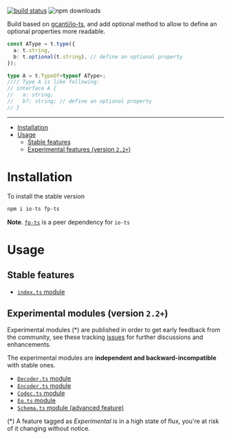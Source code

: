 [![build status](https://img.shields.io/travis/gcanti/io-ts/master.svg?style=flat-square)](https://travis-ci.org/gcanti/io-ts)
![npm downloads](https://img.shields.io/npm/dm/io-ts.svg)

Build based on [gcanti/io-ts](https://github.com/gcanti/io-ts), and add optional method to
allow to define an optional properties more readable.

```typescript
const AType = t.type({
  a: t.string,
  b: t.optional(t.string), // define an optional property
});

type A = t.TypeOf<typeof AType>;
//// Type A is like following:
// interface A {
//   a: string;
//   b?: string; // define an optional property
// }
```

---

<!-- START doctoc generated TOC please keep comment here to allow auto update -->
<!-- DON'T EDIT THIS SECTION, INSTEAD RE-RUN doctoc TO UPDATE -->

- [Installation](#installation)
- [Usage](#usage)
  - [Stable features](#stable-features)
  - [Experimental features (version `2.2+`)](#experimental-features-version-22)

<!-- END doctoc generated TOC please keep comment here to allow auto update -->

# Installation

To install the stable version

```sh
npm i io-ts fp-ts
```

**Note**. [`fp-ts`](https://github.com/gcanti/fp-ts) is a peer dependency for `io-ts`

# Usage

## Stable features

- [`index.ts` module](index.md)

## Experimental modules (version `2.2+`)

Experimental modules (\*) are published in order to get early feedback from the community, see these tracking [issues](https://github.com/gcanti/io-ts/issues?q=label%3Av2.2+) for further discussions and enhancements.

The experimental modules are **independent and backward-incompatible** with stable ones.

- [`Decoder.ts` module](Decoder.md)
- [`Encoder.ts` module](Encoder.md)
- [`Codec.ts` module](Codec.md)
- [`Eq.ts` module](Eq.md)
- [`Schema.ts` module (advanced feature)](Schema.md)

(\*) A feature tagged as _Experimental_ is in a high state of flux, you're at risk of it changing without notice.
